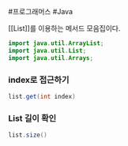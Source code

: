 #프로그래머스 #Java 

[[List]]를 이용하는 메서드 모음집이다.

```java
import java.util.ArrayList;  
import java.util.List;  
import java.util.Arrays;
```

### index로 접근하기
```java
list.get(int index)
```

### List 길이 확인
```java
list.size()
```